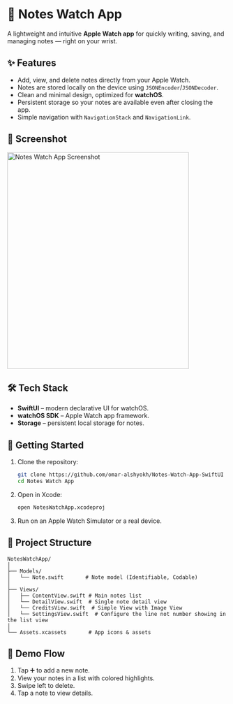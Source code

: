 # 📝 Notes Watch App

A lightweight and intuitive **Apple Watch app** for quickly writing, saving, and managing notes — right on your wrist.

## ✨ Features

* Add, view, and delete notes directly from your Apple Watch.
* Notes are stored locally on the device using `JSONEncoder`/`JSONDecoder`.
* Clean and minimal design, optimized for **watchOS**.
* Persistent storage so your notes are available even after closing the app.
* Simple navigation with `NavigationStack` and `NavigationLink`.

## 📸 Screenshot

<img width="416" height="496" alt="Notes Watch App Screenshot" src="https://github.com/user-attachments/assets/bae27204-89a0-4fa5-b002-d6ba226f5780" />

## 🛠 Tech Stack

* **SwiftUI** – modern declarative UI for watchOS.
* **watchOS SDK** – Apple Watch app framework.
* **Storage** – persistent local storage for notes.

## 🚀 Getting Started

1. Clone the repository:

   ```bash
   git clone https://github.com/omar-alshyokh/Notes-Watch-App-SwiftUI
   cd Notes Watch App
   ```

2. Open in Xcode:

   ```bash
   open NotesWatchApp.xcodeproj
   ```

3. Run on an Apple Watch Simulator or a real device.

## 📂 Project Structure

```
NotesWatchApp/
│
├── Models/
│   └── Note.swift       # Note model (Identifiable, Codable)
│
├── Views/
│   ├── ContentView.swift # Main notes list
│   └── DetailView.swift  # Single note detail view
│   └── CreditsView.swift  # Simple View with Image View
│   └── SettingsView.swift  # Configure the line not number showing in the list view
│
└── Assets.xcassets       # App icons & assets
```

## 📱 Demo Flow

1. Tap ➕ to add a new note.
2. View your notes in a list with colored highlights.
3. Swipe left to delete.
4. Tap a note to view details.
